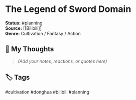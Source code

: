 # The Legend of Sword Domain

**Status:** #planning  
**Source:** [[Bilibili]]  
**Genre:** Cultivation / Fantasy / Action  

## 🧠 My Thoughts  
> _(Add your notes, reactions, or quotes here)_

## 🏷️ Tags  
#cultivation #donghua #bilibili #planning
